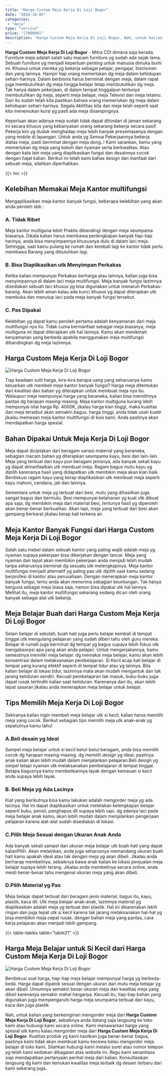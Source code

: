 ```yaml
---
title: "Harga Custom Meja Kerja Di Loji Bogor"
date: "2024-10-05"
categories:
 - "meja"
type: "service"
price: "[700000]"
description: "Harga Custom Meja Kerja Di Loji Bogor. Nah, untuk kalian yang berkeinginan mengorder meja dari **Harga Custom Meja Kerja Di Loji Bogor**, sebaiknya anda data..."
---
```


**Harga Custom Meja Kerja Di Loji Bogor** - Mitra CDI dimana saja berada. Furniture meja adalah salah satu macam furniture yg sudah ada sejak lama. Sebuah furniture yg menjadi keperluan penting untuk manusia dimuka bumi ini. Khusus untuk mereka yg bekerja sebagai pelajar, pengajar, bisnismen dan yang lainnya. Hampir tiap orang memerlukan dg meja dalam kehidupan sehari-harinya. Dalam berbisnis harus berminat dengan meja, dalam rapat juga membutuhkan dg meja hingga belajar tetap membutuhkan dg meja. Tak hanya dalam pekerjaan, di dalam tempat tinggalpun tentunya membutuhkan dg meja, seperti meja belajar, meja Televisi dan meja tetamu. Dari itu sudah telah kita pastikan bahwa orang memerlukan dg meja dalam kehidupan sehari-harinya. Segala Aktifitas kita dan meja telah seperti saat kita menemukan kursi yg pasti ada meja disampingnya.

Keperluan akan adanya meja sudah tidak dapat dihindari di jaman sekarang ini secara khusus yang kebanyakan orang sekarang bekerja secara pasif. Pekerja kini yg duduk menghadap meja lebih banyak presentasenya dengan yang mobile di lapangan. Untuk anda yg Semua Pekerjaannya bekerja diatas meja, pasti berminat dengan meja dong..! Kami sarankan, kamu yang memerlukan dg meja yang kokoh dan nyaman serta berkwalitas. Atau dengan kata lain meja yang diaplikasikan fungsi dan desainnya cocok dengan hajat kalian. Berikut ini telah kami bahas design dan manfaat dari sebuah meja, silahkan diperhatikan.

{{< toc >}}

## Kelebihan Memakai Meja Kantor multifungsi

Mengaplikasikan meja kantor banyak fungsi, beberapa kelebihan yang akan anda peroleh sbb :

### A. Tidak Ribet

Meja kantor multiguna lebih Praktis dibandingi dengan meja seumpama biasanya. Dikala kalian harus membawa perlengkapan banyak tiap-tiap harinya, anda bisa menyimpannya khususnya dulu di dalam laci meja. Sehingga, saat kamu pulang ke rumah dan kembali lagi ke kantor tidak perlu membawa Barang yang dibutuhkan lagi.

### B. Bisa Diaplikasikan utk Menyimpan Perkakas

Ketika kalian mempunyai Perkakas berharga atau lainnya, kalian juga bisa menyimpannya di dalam laci meja multifungsi. Meja banyak fungsi lazimnya disediakan sebuah laci khusus yg bisa digunakan untuk menaruh Perkakas-barang. Akan lebih aman kalau ada kunci khusus yg dapat diterapkan utk membuka dan menutup laci pada meja banyak fungsi tersebut.

### C. Pas Dipakai

Kelebihan yg dapat kamu peroleh pertama adalah kenyamanan dari meja multifungsi nya itu. Tidak cuma bermanfaat sebagai meja biasanya, meja multiguna ini dapat diterapkan utk hal lainnya. Kamu akan menikmati kenyamanan yang berbeda apabila menggunakan meja multifungsi dibandingkan dg meja lazimnya.

## Harga Custom Meja Kerja Di Loji Bogor

![Harga Custom Meja Kerja Di Loji Bogor](/images/meja/meja-dewasa-022.jpg)

Tiap keadaan sulit harga, kira-kira berapa uang yang seharusnya kamu keluarkan utk membeli meja kantor banyak fungsi? Harga meja ditentukan dari kwalitas dan bahan yg diterapkan untuk membuat meja nya itu. Walaupun meja mempunyai harga yang beraneka, kalian bisa memilihnya pantas dg harapan masing-masing. Meja kantor multiguna kurang lebih mempunyai nilai harga Rp. 4000K, jikalau harga kian tinggi, maka kualitas dari meja tersebut akan semakin bagus. harga tinggi, anda tidak usah kuatir jikalau memesan meja kantor multifungsi di kios kami. Anda pastinya akan mendapatkan harga spesial.

## Bahan Dipakai Untuk Meja Kerja Di Loji Bogor

Meja dapat diciptakan dari beragam variasi material yang beraneka, sebagian macam bahan yg diterapkan seumpama kayu, besi dan lain-lain. Meja yang terbuat dari kayu pun beragam jenisnya, ada banyak sekali kayu yg dapat dimanfaatkan utk membuat meja. Ragam bagus mutu kayu yg dipilih karenanya hasil yang didapatkan utk membikin meja akan kian baik. Berdiskusi ragam kayu yang kerap diaplikasikan utk membuat meja seperti kayu mahoni, cendana, jati dan lainnya.

Sementara untuk meja yg terbuat dari besi, mutu yang dihasilkan juga sangat bagus dan bermutu. Besi mempunyai ketahanan yg kuat utk dibuat apa saja, dg membikin meja dari material besi, tentunya hasil yg diperoleh akan benar-benar berkualitas. Akan tapi, meja yang terbuat dari besi akan gampang berkarat jikalau kerap kali terkena air.

## Meja Kantor Banyak Fungsi dari Harga Custom Meja Kerja Di Loji Bogor

Salah satu mebel dalam sebuah kantor yang paling wajib adalah meja yg nyaman supaya pekerjaan bisa dikerjakan dengan lancar. Meja yang nyaman dan tepat akan membikin pekerjaan anda menjadi lebih mudah tanpa seharusnya berminat dg sesuatu utk melengkapinya. Meja kantor multifungsi menjadi alternatif yg paling pas utk dipilih saat kamu sedang berprofesi di kantor atau perusahaan. Dengan menerapkan meja kantor banyak fungsi, tentu anda akan menerima sebagian keuntungan. Tak hanya berguna sebagai meja biasa saja, namun bisa dipakai utk hal lainnya. Melihat itu, meja kantor multifungsi sekarang sedang dicari oleh orang banyak sebagai alat utk bekerja.

## Meja Belajar Buah dari Harga Custom Meja Kerja Di Loji Bogor

Selain belajar di sekolah, buah hati juga perlu belajar kembali di tempat tinggal utk mengulang pelajaran yang sudah diberi tahu oleh guru mereka. Belajar di rumah juga berminat dg tempat yg bagus supaya lebih fokus utk mengabsorpsi apa yang akan anda pelajari. Untuk mengerjakannya, kamu semestinya memiliki meja belajar. dg memakai meja belajar, kamu akan lebih konsentrasi dalam melaksanakan pembelajaran. Si Kecil acap kali belajar di tempat yang kurang efektif seperti di tempat tidur atau yg lainnya. Bila kalian belajar di lokasi tidur, lazimnya mata akan mudah mengantuk dan tak jarang ketiduran sendiri. Kecuali pembelajaran tak masuk, buku-buku juga dapat rusak tertindih kalian saat ketiduran. Karenanya dari itu, akan lebih tepat sasaran jikalau anda menerapkan meja belajar untuk belajar.

## Tips Memilih Meja Kerja Di Loji Bogor

Sekiranya kalian ingin membeli meja belajar utk si kecil, kalian harus memilih meja yang cocok. Berikut sebagian tips memilih meja utk anak-anak yg sepatutnya kamu tahu!

### A.Beli desain yg Ideal

Sampel meja belajar untuk si kecil betul-betul beragam, anda bisa memilih cocok dg harapan masing-masing. dg memilih design yg ideal, pastinya anak kalian akan lebih mudah dalam menjalankan pelajaran.Beli design yg simpel tetapi nyaman utk melaksanakan pembelajaran di tempat tinggal. Betapa bagusnya kamu membelikannya layak dengan kemauan si kecil anda supaya lebih layak.

### B. Beli Meja yg Ada Lacinya

Kiat yang berikutnya bisa kamu lakukan adalah mengorder meja yg ada lacinya. Hal ini dapat diaplikasikan untuk meletakan kelengkapan belajar seperti buku, pensil, penghapus dll supaya lebih rapi. dg adanya laci pada meja belajar anak kamu, akan lebih mudah dalam menjalankan pengerjaan pelajaran karena alat-alat sudah disediakan di lokasi.

### C.Pilih Meja Sesuai dengan Ukuran Anak Anda

Ada banyak sekali sampel dan ukuran meja belajar utk buah hati yang dapat kalianPilih. Akan melainkan, anda juga seharusnya memandang ukuran buah hati kamu apakah ideal atau tak dengan meja yg akan dibeli. Jikalau anda berharap membelinya, sebaiknya bawa anak kalian ke lokasi penjualan meja belajar supaya lebih terang. Jikalau anda membelinya secara online, anda mesti benar-benar tahu mengenai ukuran meja yang akan dibeli.

### D.Pilih Material yg Pas

Meja belajar dapat terbuat dari beragam jenis material, bagus itu, kayu, plastik, kaca dll. Utk meja belajar anak-anak, lazimnya material yg diaplikasikan adalah meja yg terbuat dari plastik. Hal ini dikarenakan lebih ringan dan juga tepat utk si kecil karena tak jarang melaksanakan hal-hal yg bisa membikin meja cepat rusak. dengan bahan meja yang pantas, cara kerja pelajaran akan menjadi lebih gampang.

{{< table-tables table="table21" >}}

## Harga Meja Belajar untuk Si Kecil dari Harga Custom Meja Kerja Di Loji Bogor

![Harga Custom Meja Kerja Di Loji Bogor](/images/meja/meja-anak-013.jpg)

Berdiskusi soal harga, tiap-tiap meja belajar mempunyai harga yg berbeda-beda. Harga dapat dipatok sesuai dengan ukuran dan mutu meja belajar yg akan dibeli. Umumnya semakin besar ukuran meja dan kwalitas meja yang dibeli karenanya semakin mahal harganya. Kecuali itu, tiap-tiap bahan yang digunakan juga mempengaruhi harga meja seumpama terbuat dari kayu, kaca dan juga plastik

Nah, untuk kalian yang berkeinginan mengorder meja dari **Harga Custom Meja Kerja Di Loji Bogor**, sebaiknya anda datang saja langsung ke toko kami atau hubungi kami secara online. Kami menawarkan harga yang spesial utk kamu kalau mengorder meja dari **Harga Custom Meja Kerja Di Loji Bogor**. Kualitas produk yg kami hasilkan juga benar-benar bagus, pastinya kami tidak akan membuat kamu kecewa kalau mengorder meja belajar di toko kami. Silahkan hubungi kami melalui surel atau nomor telepon yg telah kami sediakan dibagaian atas website ini. Regu kami senantiasa siap mendapatkan pertanyaan perihal meja dari kalian. Konsultasikan langsung dg kami dan temukan kwalitas meja terbaik dg desain terbaru dari kami sekarang juga.
